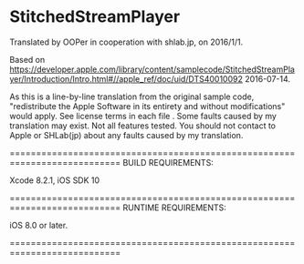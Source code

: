 # StitchedStreamPlayer

Translated by OOPer in cooperation with shlab.jp, on 2016/1/1.

Based on
<https://developer.apple.com/library/content/samplecode/StitchedStreamPlayer/Introduction/Intro.html#//apple_ref/doc/uid/DTS40010092>
2016-07-14.

As this is a line-by-line translation from the original sample code, "redistribute the Apple Software in its entirety and without modifications" would apply. See license terms in each file .
Some faults caused by my translation may exist. Not all features tested.
You should not contact to Apple or SHLab(jp) about any faults caused by my translation.

===========================================================================
BUILD REQUIREMENTS:

Xcode 8.2.1, iOS SDK 10

===========================================================================
RUNTIME REQUIREMENTS:

iOS 8.0 or later.

===========================================================================
